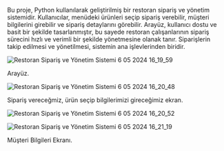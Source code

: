 Bu proje, Python kullanılarak geliştirilmiş bir restoran sipariş ve yönetim sistemidir. Kullanıcılar, menüdeki ürünleri seçip sipariş verebilir, müşteri bilgilerini girebilir ve sipariş detaylarını görebilir. Arayüz, kullanıcı dostu ve basit bir şekilde tasarlanmıştır, bu sayede restoran çalışanlarının sipariş sürecini hızlı ve verimli bir şekilde yönetmesine olanak tanır. Siparişlerin takip edilmesi ve yönetilmesi, sistemin ana işlevlerinden biridir.


![Restoran Sipariş ve Yönetim Sistemi 6 05 2024 16_19_59](https://github.com/muratgull07/Siparis-Sistemi/assets/148050387/a08eb6b6-8814-415d-a00d-679e3d92f8f1)


Arayüz.


![Restoran Sipariş ve Yönetim Sistemi 6 05 2024 16_20_48](https://github.com/muratgull07/Siparis-Sistemi/assets/148050387/c49372f8-7393-4c79-b3fb-5d204731ba69)


Sipariş vereceğmiz, ürün seçip bilgilerimizi gireceğimiz ekran.


![Restoran Sipariş ve Yönetim Sistemi 6 05 2024 16_20_52](https://github.com/muratgull07/Siparis-Sistemi/assets/148050387/795fa0b6-f94a-4afb-8abb-2f87ec4500fa)





![Restoran Sipariş ve Yönetim Sistemi 6 05 2024 16_21_19](https://github.com/muratgull07/Siparis-Sistemi/assets/148050387/1f62c81b-8a72-4b8f-b05f-a619e2af2145)


Müşteri Bilgileri Ekranı.
